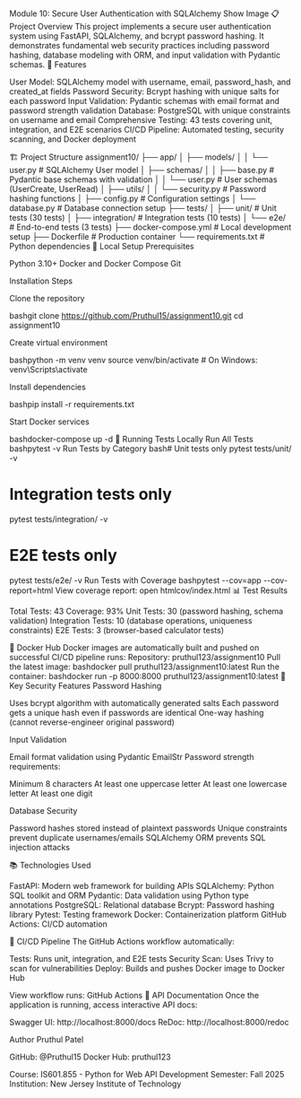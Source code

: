 Module 10: Secure User Authentication with SQLAlchemy
Show Image
📋 Project Overview
This project implements a secure user authentication system using FastAPI, SQLAlchemy, and bcrypt password hashing. It demonstrates fundamental web security practices including password hashing, database modeling with ORM, and input validation with Pydantic schemas.
🚀 Features

User Model: SQLAlchemy model with username, email, password_hash, and created_at fields
Password Security: Bcrypt hashing with unique salts for each password
Input Validation: Pydantic schemas with email format and password strength validation
Database: PostgreSQL with unique constraints on username and email
Comprehensive Testing: 43 tests covering unit, integration, and E2E scenarios
CI/CD Pipeline: Automated testing, security scanning, and Docker deployment

🏗️ Project Structure
assignment10/
├── app/
│   ├── models/
│   │   └── user.py              # SQLAlchemy User model
│   ├── schemas/
│   │   ├── base.py              # Pydantic base schemas with validation
│   │   └── user.py              # User schemas (UserCreate, UserRead)
│   ├── utils/
│   │   └── security.py          # Password hashing functions
│   ├── config.py                # Configuration settings
│   └── database.py              # Database connection setup
├── tests/
│   ├── unit/                    # Unit tests (30 tests)
│   ├── integration/             # Integration tests (10 tests)
│   └── e2e/                     # End-to-end tests (3 tests)
├── docker-compose.yml           # Local development setup
├── Dockerfile                   # Production container
└── requirements.txt             # Python dependencies
🔧 Local Setup
Prerequisites

Python 3.10+
Docker and Docker Compose
Git

Installation Steps

Clone the repository

bashgit clone https://github.com/Pruthul15/assignment10.git
cd assignment10

Create virtual environment

bashpython -m venv venv
source venv/bin/activate  # On Windows: venv\Scripts\activate

Install dependencies

bashpip install -r requirements.txt

Start Docker services

bashdocker-compose up -d
🧪 Running Tests Locally
Run All Tests
bashpytest -v
Run Tests by Category
bash# Unit tests only
pytest tests/unit/ -v

# Integration tests only
pytest tests/integration/ -v

# E2E tests only
pytest tests/e2e/ -v
Run Tests with Coverage
bashpytest --cov=app --cov-report=html
View coverage report: open htmlcov/index.html
📊 Test Results

Total Tests: 43
Coverage: 93%
Unit Tests: 30 (password hashing, schema validation)
Integration Tests: 10 (database operations, uniqueness constraints)
E2E Tests: 3 (browser-based calculator tests)

🐳 Docker Hub
Docker images are automatically built and pushed on successful CI/CD pipeline runs:
Repository: pruthul123/assignment10
Pull the latest image:
bashdocker pull pruthul123/assignment10:latest
Run the container:
bashdocker run -p 8000:8000 pruthul123/assignment10:latest
🔐 Key Security Features
Password Hashing

Uses bcrypt algorithm with automatically generated salts
Each password gets a unique hash even if passwords are identical
One-way hashing (cannot reverse-engineer original password)

Input Validation

Email format validation using Pydantic EmailStr
Password strength requirements:

Minimum 8 characters
At least one uppercase letter
At least one lowercase letter
At least one digit



Database Security

Password hashes stored instead of plaintext passwords
Unique constraints prevent duplicate usernames/emails
SQLAlchemy ORM prevents SQL injection attacks

📚 Technologies Used

FastAPI: Modern web framework for building APIs
SQLAlchemy: Python SQL toolkit and ORM
Pydantic: Data validation using Python type annotations
PostgreSQL: Relational database
Bcrypt: Password hashing library
Pytest: Testing framework
Docker: Containerization platform
GitHub Actions: CI/CD automation

🔄 CI/CD Pipeline
The GitHub Actions workflow automatically:

Tests: Runs unit, integration, and E2E tests
Security Scan: Uses Trivy to scan for vulnerabilities
Deploy: Builds and pushes Docker image to Docker Hub

View workflow runs: GitHub Actions
📖 API Documentation
Once the application is running, access interactive API docs:

Swagger UI: http://localhost:8000/docs
ReDoc: http://localhost:8000/redoc

 Author
Pruthul Patel

GitHub: @Pruthul15
Docker Hub: pruthul123

Course: IS601.855 - Python for Web API Development
Semester: Fall 2025
Institution: New Jersey Institute of Technology